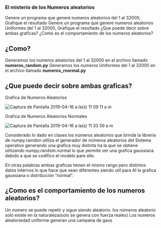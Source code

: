 ### El misterio de los Numeros aleatorios

Genere un programa que genere numeros aleatorios del 1 al 32000, Grafique el resultado
Genere un programa que genere numeros aleatorios Uniformes del 1 al 32000, Grafique el resultado
¿Que puede decir sobre ambas graficas?
¿Como es el comportamiento de los numeros aleatorios?

## ¿Como?

Generamos los numeros aleatorios del 1 al 32000 en el archivo llamado **numeros_random.py**
Generamos los numeros Uniformes del 1 al 32000 en el archivo llamado **numeros_rnormal.py**

## ¿Que puede decir sobre ambas graficas?

Grafica de Numeros Aleatorios
 
![Captura de Pantalla 2019-04-16 a la(s) 11 09 11 a  m](https://user-images.githubusercontent.com/39422672/56228058-82300480-603c-11e9-8ac0-bc52c1991df1.png)


 Grafica de Numeros Aleatorios Normales 

![Captura de Pantalla 2019-04-16 a la(s) 11 33 59 a  m](https://user-images.githubusercontent.com/39422672/56228271-084c4b00-603d-11e9-9e59-18e24986e817.png)


Considerado lo dado en clases los números aleatorios que brinda la librería de numpy.ramdon utiliza el generador de números aleatorios del Sistema operativo generando una grafica muy distinta ha la que se obtiene utilizando numpy.random.normal lo que permite ver una grafica gaussiana debido a que se codifico el modelo pare ello.

En otras palabras ambas graficas tienen el mismo rango pero distintos datos internos lo que hace que sean diferentes siendo util para AI la grafica gaussiana o distribución “normal”.

## ¿Como es el comportamiento de los numeros aleatorios?

Un numero se puede repetir y sigue siendo aleatorio.
los números aleatorio solo existe en la naturaleza(solo se genera con fuerza reales)
Los numeros aleatoriedad uniforme generan una campana de gaus
